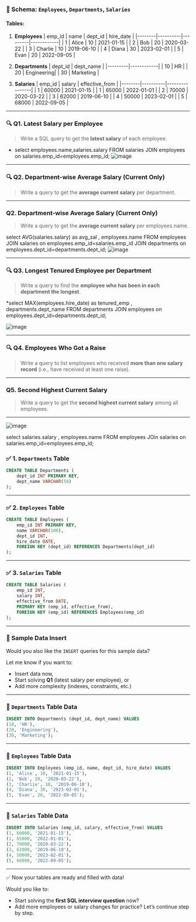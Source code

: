 ### **🧠 Schema: `Employees`, `Departments`, `Salaries`**

#### Tables:

1. **Employees**
   \| emp\_id | name     | dept\_id | hire\_date  |
   \|--------|----------|---------|------------|
   \| 1      | Alice    | 10      | 2021-01-15 |
   \| 2      | Bob      | 20      | 2020-03-22 |
   \| 3      | Charlie  | 10      | 2019-06-10 |
   \| 4      | Diana    | 30      | 2023-02-01 |
   \| 5      | Evan     | 20      | 2022-09-05 |

2. **Departments**
   \| dept\_id | dept\_name  |
   \|---------|------------|
   \| 10      | HR         |
   \| 20      | Engineering|
   \| 30      | Marketing  |

3. **Salaries**
   \| emp\_id | salary   | effective\_from |
   \|--------|----------|----------------|
   \| 1      | 60000    | 2021-01-15     |
   \| 1      | 65000    | 2022-01-01     |
   \| 2      | 70000    | 2020-03-22     |
   \| 3      | 62000    | 2019-06-10     |
   \| 4      | 50000    | 2023-02-01     |
   \| 5      | 68000    | 2022-09-05     |

---

### 🔍 **Q1. Latest Salary per Employee**

> Write a SQL query to get the **latest salary** of each employee.
*  select employees.name,salaries.salary FROM salaries JOIN employees on salaries.emp_id=employees.emp_id;
![image](https://github.com/user-attachments/assets/9f9ee43c-4260-4f9b-9b36-6688dcdf407f)

---

### 🔍 **Q2. Department-wise Average Salary (Current Only)**

> Write a query to get the **average current salary** per department.

---

###    **Q2. Department-wise Average Salary (Current Only)**

> Write a query to get the **average current salary** per employees.name.

select AVG(salaries.salary) as avg_sal , employees.name FROM employees JOIN salaries on employees.emp_id=salaries.emp_id JOIN departments on employees.dept_id=departments.dept_id;
![image](https://github.com/user-attachments/assets/bdb9c136-84b3-4812-863f-4a6fdec06dd2)

---
### 🔍 **Q3. Longest Tenured Employee per Department**

> Write a query to find the **employee who has been in each department the longest**.

*select MAX(employees.hire_date) as tenured_emp , departments.dept_name FROM departments JOIN employees  on employees.dept_id=departments.dept_id;

![image](https://github.com/user-attachments/assets/d0c93d8c-ddb0-4e8d-9177-94553930d7ba)

---

### 🔍 **Q4. Employees Who Got a Raise**

> Write a query to list employees who received **more than one salary record** (i.e., have received at least one raise).

---


###    **Q5. Second Highest Current Salary**

> Write a query to get the **second highest current salary** among all employees.

---
![image](https://github.com/user-attachments/assets/15019e60-eee1-4f90-a043-d369921b82d3)


select salaries.salary , employees.name FROM employees JOin salaries on salaries.emp_id=employees.emp_id;



### ✅ 1. `Departments` Table

```sql
CREATE TABLE Departments (
    dept_id INT PRIMARY KEY,
    dept_name VARCHAR(50)
);
```

---

### ✅ 2. `Employees` Table

```sql
CREATE TABLE Employees (
    emp_id INT PRIMARY KEY,
    name VARCHAR(100),
    dept_id INT,
    hire_date DATE,
    FOREIGN KEY (dept_id) REFERENCES Departments(dept_id)
);
```

---

### ✅ 3. `Salaries` Table

```sql
CREATE TABLE Salaries (
    emp_id INT,
    salary INT,
    effective_from DATE,
    PRIMARY KEY (emp_id, effective_from),
    FOREIGN KEY (emp_id) REFERENCES Employees(emp_id)
);
```

---

### 🚀 Sample Data Insert

Would you also like the `INSERT` queries for this sample data?

Let me know if you want to:

* Insert data now,
* Start solving **Q1** (latest salary per employee), or
* Add more complexity (indexes, constraints, etc.)

---

### 🔸 `Departments` Table Data

```sql
INSERT INTO Departments (dept_id, dept_name) VALUES
(10, 'HR'),
(20, 'Engineering'),
(30, 'Marketing');
```

---

### 🔸 `Employees` Table Data

```sql
INSERT INTO Employees (emp_id, name, dept_id, hire_date) VALUES
(1, 'Alice', 10, '2021-01-15'),
(2, 'Bob', 20, '2020-03-22'),
(3, 'Charlie', 10, '2019-06-10'),
(4, 'Diana', 30, '2023-02-01'),
(5, 'Evan', 20, '2022-09-05');
```

---

### 🔸 `Salaries` Table Data

```sql
INSERT INTO Salaries (emp_id, salary, effective_from) VALUES
(1, 60000, '2021-01-15'),
(1, 65000, '2022-01-01'),
(2, 70000, '2020-03-22'),
(3, 62000, '2019-06-10'),
(4, 50000, '2023-02-01'),
(5, 68000, '2022-09-05');
```

---

✅ Now your tables are ready and filled with data!

Would you like to:

* Start solving the **first SQL interview question** now?
* Add more employees or salary changes for practice?
  Let’s continue step by step.
